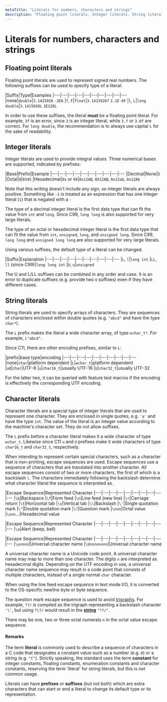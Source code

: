 ```yaml
---
metaTitle: "Literals for numbers, characters and strings"
description: "Floating point literals, Integer literals, String literals, Character literals"
---
```


# Literals for numbers, characters and strings




## Floating point literals


Floating point literals are used to represent signed real numbers. The following suffixes can be used to specify type of a literal:

|Suffix|Type|Examples
|---|---|---|---|---|---|---|---|---|---
|none|`double`|`3.1415926` `-3E6`
|`f`, `F`|`float`|`3.1415926f` `2.1E-6F`
|`l`, `L`|`long double`|`3.1415926L` `1E126L`

In order to use these suffixes, the literal **must** be a floating point literal. For example, `3f` is an error, since `3` is an integer literal, while `3.f` or `3.0f` are correct. For `long double`, the recommendation is to always use capital `L` for the sake of readability.



## Integer literals


Integer literals are used to provide integral values. Three numerical bases are supported, indicated by prefixes:

|Base|Prefix|Example
|---|---|---|---|---|---|---|---|---|---
|Decimal|None|`5`
|Octal|`0`|`0345`
|Hexadecimal|`0x` or `0X`|`0x12AB`, `0X12AB`, `0x12ab`, `0x12Ab`

Note that this writing doesn't include any sign, so integer literals are always positive. Something like `-1` is treated as an expression that has one integer literal (`1`) that is negated with a `-`

The type of a decimal integer literal is the first data type that can fit the value from `int` and `long`. Since C99, `long long` is also supported for very large literals.

The type of an octal or hexadecimal integer literal is the first data type that can fit the value from `int`, `unsigned`, `long`, and `unsigned long`. Since C99, `long long` and `unsigned long long` are also supported for very large literals.

Using various suffixes, the default type of a literal can be changed.

|Suffix|Explanation
|---|---|---|---|---|---|---|---|---|---
|`L`, `l`|`long int`
|`LL`, `ll` (since C99)|`long long int`
|`U`, `u`|`unsigned`

The U and L/LL suffixes can be combined in any order and case. It is an error to duplicate suffixes (e.g. provide two `U` suffixes) even if they have different cases.



## String literals


String literals are used to specify arrays of characters. They are sequences of characters enclosed within double quotes (e.g. `"abcd"` and have the type `char*`).

The `L` prefix makes the literal a wide character array, of type `wchar_t*`. For example, `L"abcd"`.

Since C11, there are other encoding prefixes, similar to `L`:

|prefix|base type|encoding
|---|---|---|---|---|---|---|---|---|---
|none|`char`|platform dependent
|`L`|`wchar_t`|platform dependent
|`u8`|`char`|UTF-8
|`u`|`char16_t`|usually UTF-16
|`U`|`char32_t`|usually UTF-32

For the latter two, it can be queried with feature test macros if the encoding is effectively the corresponding UTF encoding.



## Character literals


Character literals are a special type of integer literals that are used to represent one character. They are enclosed in single quotes, e.g. `'a'` and have the type `int`. The value of the literal is an integer value according to the machine's character set. They do not allow suffixes.

The `L` prefix before a character literal makes it a wide character of type `wchar_t`. Likewise since C11 `u` and `U` prefixes make it wide characters of type `char16_t` and `char32_t`, respectively.

When intending to represent certain special characters, such as a character that is non-printing, escape sequences are used. Escape sequences use a sequence of characters that are translated into another character. All escape sequences consist of two or more characters, the first of which is a backslash `\`. The characters immediately following the backslash determine what character literal the sequence is interpreted as.

|Escape Sequence|Represented Character
|---|---|---|---|---|---|---|---|---|---
|`\b`|Backspace
|`\f`|Form feed
|`\n`|Line feed (new line)
|`\r`|Carriage return
|`\t`|Horizontal tab
|`\v`|Vertical tab
|`\\`|Backslash
|`\'`|Single quotation mark
|`\"`|Double quotation mark
|`\?`|Question mark
|`\nnn`|Octal value
|`\xnn`...|Hexadecimal value

|Escape Sequence|Represented Character
|---|---|---|---|---|---|---|---|---|---
|`\a`|Alert (beep, bell)

|Escape Sequence|Represented Character
|---|---|---|---|---|---|---|---|---|---
|`\unnnn`|Universal character name
|`\Unnnnnnnn`|Universal character name

A universal character name is a Unicode code point. A universal character name may map to more than one character. The digits `n` are interpreted as hexadecimal digits. Depending on the UTF encoding in use, a universal character name sequence may result in a code point that consists of multiple characters, instead of a single normal `char` character.

When using the line feed escape sequence in text mode I/O, it is converted to the OS-specific newline byte or byte sequence.

The question mark escape sequence is used to avoid [trigraphs](http://stackoverflow.com/documentation/c/7111/multi-character-character-sequence/23858/trigraphs#t=201701231206445520346). For example, `??/` is compiled as the trigraph representing a backslash character `'\'`, but using `?\?/` would result in the **[string](http://stackoverflow.com/documentation/c/1990/strings#t=201701231207186587708)** `"??/"`.

There may be  one, two or three octal numerals `n` in the octal value escape sequence.



#### Remarks


The term **literal** is commonly used to describe a sequence of characters in a C code that designates a constant value such as a number (e.g. `0`) or a string (e.g. `"C"`).  Strictly speaking, the standard uses the term **constant** for integer constants, floating constants, enumeration constants and character constants, reserving the term 'literal' for string literals, but this is not common usage.

Literals can have **prefixes** or **suffixes** (but not both) which are extra characters that can start or end a literal to change its default type or its representation.

